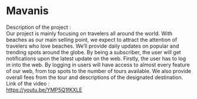 # Mavanis
Description of the project :\
Our project is mainly focusing on travelers all around the world. With beaches as our main selling point, we expect to attract the attention of travelers who love beaches. We’ll provide daily updates on popular and trending spots around the globe. By being a subscriber, the user will get notifications upon the latest update on the web. Firstly, the user has to log in into the web. By logging in users will have access to almost every feature of our web, from top spots to the number of tours available. We also provide overall fees from the tour and descriptions of the designated destination. 
Link of the video :\
https://youtu.be/YMP5Q1fKXLE
